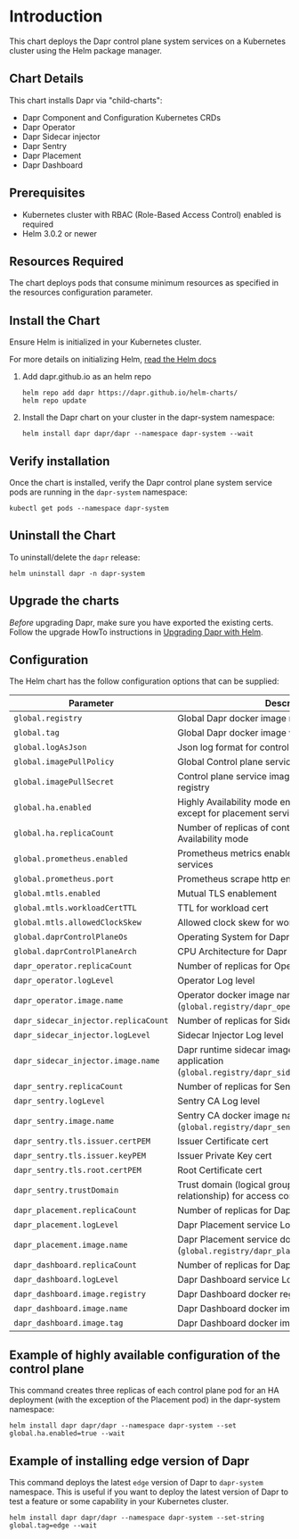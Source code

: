 # Introduction

This chart deploys the Dapr control plane system services on a Kubernetes cluster using the Helm package manager.

## Chart Details

This chart installs Dapr via "child-charts":

* Dapr Component and Configuration Kubernetes CRDs
* Dapr Operator
* Dapr Sidecar injector
* Dapr Sentry
* Dapr Placement
* Dapr Dashboard

## Prerequisites

* Kubernetes cluster with RBAC (Role-Based Access Control) enabled is required
* Helm 3.0.2 or newer

## Resources Required
The chart deploys pods that consume minimum resources as specified in the resources configuration parameter.

## Install the Chart

Ensure Helm is initialized in your Kubernetes cluster.

For more details on initializing Helm, [read the Helm docs](https://helm.sh/docs/)

1. Add dapr.github.io as an helm repo
    ```
    helm repo add dapr https://dapr.github.io/helm-charts/
    helm repo update
    ```

2. Install the Dapr chart on your cluster in the dapr-system namespace:
    ```
    helm install dapr dapr/dapr --namespace dapr-system --wait
    ``` 

## Verify installation

Once the chart is installed, verify the Dapr control plane system service pods are running in the `dapr-system` namespace:
```
kubectl get pods --namespace dapr-system
```

## Uninstall the Chart

To uninstall/delete the `dapr` release:
```
helm uninstall dapr -n dapr-system
```

## Upgrade the charts

*Before* upgrading Dapr, make sure you have exported the existing certs. Follow the upgrade HowTo instructions in [Upgrading Dapr with Helm](https://github.com/dapr/docs/blob/master/howto/deploy-k8s-prod/README.md#upgrading-dapr-with-helm).

## Configuration

The Helm chart has the follow configuration options that can be supplied:

| Parameter                                 | Description                                                             | Default                 |
|-------------------------------------------|-------------------------------------------------------------------------|-------------------------|
| `global.registry`                         | Global Dapr docker image registry                                       | `docker.io/daprio`      |
| `global.tag`                              | Global Dapr docker image version tag                                    | `0.11.0`                |
| `global.logAsJson`                        | Json log format for control plane services                              | `false`                 |
| `global.imagePullPolicy`                  | Global Control plane service imagePullPolicy                            | `Always`                |
| `global.imagePullSecret`                  | Control plane service image pull secret for docker registry             | `""`                    |
| `global.ha.enabled`                       | Highly Availability mode enabled for control plane, except for placement service | `false`                 |
| `global.ha.replicaCount`                  | Number of replicas of control plane services in Highly Availability mode  | `3`                     |
| `global.prometheus.enabled`               | Prometheus metrics enablement for control plane services                | `true`                  |
| `global.prometheus.port`                  | Prometheus scrape http endpoint port                                    | `9090`                  |
| `global.mtls.enabled`                     | Mutual TLS enablement                                                   | `true`                  |
| `global.mtls.workloadCertTTL`             | TTL for workload cert                                                   | `24h`                   |
| `global.mtls.allowedClockSkew`            | Allowed clock skew for workload cert rotation                           | `15m`                   |
| `global.daprControlPlaneOs`               | Operating System for Dapr control plane                                 | `linux`                 |
| `global.daprControlPlaneArch`             | CPU Architecture for Dapr control plane                                 | `amd64`                 |
| `dapr_operator.replicaCount`              | Number of replicas for Operator                                         | `1`                     |
| `dapr_operator.logLevel`                  | Operator Log level                                                      | `info`                  |
| `dapr_operator.image.name`                | Operator docker image name (`global.registry/dapr_operator.image.name`) | `dapr`                  |
| `dapr_sidecar_injector.replicaCount`      | Number of replicas for Sidecar Injector                                 | `1`                     |
| `dapr_sidecar_injector.logLevel`          | Sidecar Injector Log level                                              | `info`                  |
| `dapr_sidecar_injector.image.name`        | Dapr runtime sidecar image name injecting to application (`global.registry/dapr_sidecar_injector.image.name`) | `daprd`                 |
| `dapr_sentry.replicaCount`                | Number of replicas for Sentry CA                                        | `1`                     |
| `dapr_sentry.logLevel`                    | Sentry CA Log level                                                     | `info`                  |
| `dapr_sentry.image.name`                  | Sentry CA docker image name (`global.registry/dapr_sentry.image.name`)  | `dapr`                  |
| `dapr_sentry.tls.issuer.certPEM`          | Issuer Certificate cert                                                 | `""`                    |
| `dapr_sentry.tls.issuer.keyPEM`           | Issuer Private Key cert                                                 | `""`                    |
| `dapr_sentry.tls.root.certPEM`            | Root Certificate cert                                                   | `""`                    |
| `dapr_sentry.trustDomain`                 | Trust domain (logical group to manage app trust relationship) for access control list | `cluster.local`  |
| `dapr_placement.replicaCount`             | Number of replicas for Dapr Placement                                   | `1`                     |
| `dapr_placement.logLevel`                 | Dapr Placement service Log level                                        | `info`                  |
| `dapr_placement.image.name`               | Dapr Placement service docker image name (`global.registry/dapr_placement.image.name`) | `dapr`   |
| `dapr_dashboard.replicaCount`             | Number of replicas for Dapr Dashboard                                   | `1`                     |
| `dapr_dashboard.logLevel`                 | Dapr Dashboard service Log level                                        | `info`                  |
| `dapr_dashboard.image.registry`           | Dapr Dashboard docker registry                                          | `docker.io/daprio`      |
| `dapr_dashboard.image.name`               | Dapr Dashboard docker image name                                        | `dashboard`             |
| `dapr_dashboard.image.tag`                | Dapr Dashboard docker image tag                                         | `"0.2.0"`               |

## Example of highly available configuration of the control plane

This command creates three replicas of each control plane pod for an HA deployment (with the exception of the Placement pod) in the dapr-system namespace:

```
helm install dapr dapr/dapr --namespace dapr-system --set global.ha.enabled=true --wait
```

## Example of installing edge version of Dapr

This command deploys the latest `edge` version of Dapr to `dapr-system` namespace. This is useful if you want to deploy the latest version of Dapr to test a feature or some capability in your Kubernetes cluster. 

```
helm install dapr dapr/dapr --namespace dapr-system --set-string global.tag=edge --wait
```
